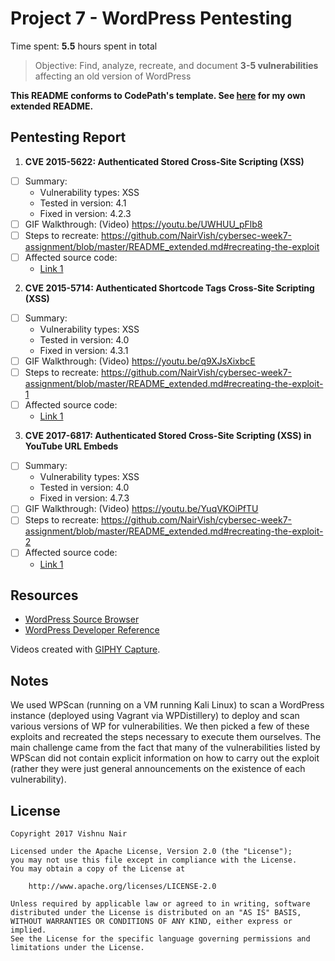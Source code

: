 # Project 7 - WordPress Pentesting

Time spent: **5.5** hours spent in total

> Objective: Find, analyze, recreate, and document **3-5 vulnerabilities** affecting an old version of WordPress

**This README conforms to CodePath's template. See [here](https://github.com/NairVish/cybersec-week7-assignment/blob/master/README_extended.md) for my own extended README.**

## Pentesting Report

1. **CVE 2015-5622: Authenticated Stored Cross-Site Scripting (XSS)**
  - [ ] Summary: 
    - Vulnerability types: XSS
    - Tested in version: 4.1
    - Fixed in version: 4.2.3
  - [ ] GIF Walkthrough: (Video) https://youtu.be/UWHUU_pFlb8
  - [ ] Steps to recreate: https://github.com/NairVish/cybersec-week7-assignment/blob/master/README_extended.md#recreating-the-exploit
  - [ ] Affected source code:
    - [Link 1](https://core.trac.wordpress.org/changeset/33359)
2. **CVE 2015-5714: Authenticated Shortcode Tags Cross-Site Scripting (XSS)**
  - [ ] Summary: 
    - Vulnerability types: XSS
    - Tested in version: 4.0
    - Fixed in version: 4.3.1
  - [ ] GIF Walkthrough: (Video) https://youtu.be/q9XJsXixbcE
  - [ ] Steps to recreate: https://github.com/NairVish/cybersec-week7-assignment/blob/master/README_extended.md#recreating-the-exploit-1
  - [ ] Affected source code:
    - [Link 1](https://github.com/WordPress/WordPress/commit/f72b21af23da6b6d54208e5c1d65ececdaa109c8)
3. **CVE 2017-6817: Authenticated Stored Cross-Site Scripting (XSS) in YouTube URL Embeds**
  - [ ] Summary: 
    - Vulnerability types: XSS
    - Tested in version: 4.0
    - Fixed in version: 4.7.3
  - [ ] GIF Walkthrough: (Video) https://youtu.be/YuqVKOiPfTU
  - [ ] Steps to recreate: https://github.com/NairVish/cybersec-week7-assignment/blob/master/README_extended.md#recreating-the-exploit-2
  - [ ] Affected source code:
    - [Link 1](https://github.com/WordPress/WordPress/commit/419c8d97ce8df7d5004ee0b566bc5e095f0a6ca8)

## Resources

- [WordPress Source Browser](https://core.trac.wordpress.org/browser/)
- [WordPress Developer Reference](https://developer.wordpress.org/reference/)

Videos created with [GIPHY Capture](https://giphy.com/apps/giphycapture).

## Notes

We used WPScan (running on a VM running Kali Linux) to scan a WordPress instance (deployed using Vagrant via WPDistillery) to deploy and scan various versions of WP for vulnerabilities. We then picked a few of these exploits and recreated the steps necessary to execute them ourselves. The main challenge came from the fact that many of the vulnerabilities listed by WPScan did not contain explicit information on how to carry out the exploit (rather they were just general announcements on the existence of each vulnerability).

## License

    Copyright 2017 Vishnu Nair

    Licensed under the Apache License, Version 2.0 (the "License");
    you may not use this file except in compliance with the License.
    You may obtain a copy of the License at

        http://www.apache.org/licenses/LICENSE-2.0

    Unless required by applicable law or agreed to in writing, software
    distributed under the License is distributed on an "AS IS" BASIS,
    WITHOUT WARRANTIES OR CONDITIONS OF ANY KIND, either express or implied.
    See the License for the specific language governing permissions and
    limitations under the License.

